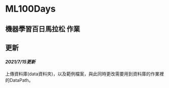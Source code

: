 # ML100Days

## 機器學習百日馬拉松 作業


## 更新
#### *2021/7/15更新*
上傳資料庫(data資料夾)，以及範例檔案，與此同時更改需要用到資料庫的作業裡的DataPath。
